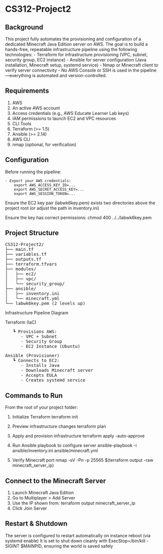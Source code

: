 # CS312-Project2

## Background

This project fully automates the provisioning and configuration of a dedicated Minecraft Java Edition server on AWS. The goal is to build a hands-free, repeatable infrastructure pipeline using the following technologies:
    - Terraform for infrastructure provisioning (VPC, subnet, security group, EC2 instance)
    - Ansible for server configuration (Java installation, Minecraft setup, systemd service)
    - Nmap or Minecraft client to verify server connectivity
    - No AWS Console or SSH is used in the pipeline—everything is automated and version-controlled.

## Requirements
1. AWS
2. An active AWS account
3. Access credentials (e.g., AWS Educate Learner Lab keys)
4. IAM permissions to launch EC2 and VPC resources
5. CLI Tools
6. Terraform (>= 1.5)
7. Ansible (>= 2.14)
8. AWS CLI
9. nmap (optional, for verification)

## Configuration

Before running the pipeline:

    - Export your AWS credentials:
        export AWS_ACCESS_KEY_ID=...
        export AWS_SECRET_ACCESS_KEY=...
        export AWS_SESSION_TOKEN=...

Ensure the EC2 key pair (labwk6key.pem) exists two directories above the project root (or adjust the path in inventory.ini)

Ensure the key has correct permissions:
    chmod 400 ../../labwk6key.pem

## Project Structure

<pre>
CS312-Project2/
├── main.tf
├── variables.tf
├── outputs.tf
├── terraform.tfvars
├── modules/
│   ├── ec2/
│   ├── vpc/
│   └── security_group/
├── ansible/
│   ├── inventory.ini
│   └── minecraft.yml
└── labwk6key.pem (2 levels up) </pre>

Infrastructure Pipeline Diagram

Terraform (IaC)
<pre>
   ┗️ Provisions AWS:
      - VPC + Subnet
      - Security Group
      - EC2 Instance (Ubuntu) </pre>
<pre>
Ansible (Provisioner)
   ┗️ Connects to EC2:
      - Installs Java
      - Downloads Minecraft server
      - Accepts EULA
      - Creates systemd service </pre>

## Commands to Run

From the root of your project folder:

1. Initialize Terraform
terraform init

2. Preview infrastructure changes
terraform plan

3. Apply and provision infrastructure
terraform apply -auto-approve

4. Run Ansible playbook to configure server
ansible-playbook -i ansible/inventory.ini ansible/minecraft.yml

5. Verify Minecraft port
nmap -sV -Pn -p 25565 $(terraform output -raw minecraft_server_ip)

## Connect to the Minecraft Server
1. Launch Minecraft Java Edition
2. Go to Multiplayer > Add Server
3. Use the IP shown from: terraform output minecraft_server_ip
4. Click Join Server

## Restart & Shutdown

The server is configured to restart automatically on instance reboot (via systemd enable)
It is set to shut down cleanly with ExecStop=/bin/kill -SIGINT $MAINPID, ensuring the world is saved safely
